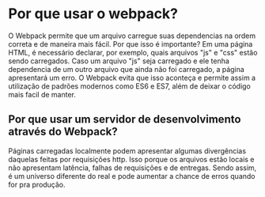 # Por que usar o webpack?

O Webpack permite que um arquivo carregue suas dependencias na ordem correta e de maneira mais fácil. Por que isso é importante? Em uma página HTML, é necessário declarar, por exemplo, quais arquivos "js" e "css" estão sendo carregados. Caso um arquivo "js" seja carregado e ele tenha dependencia de um outro arquivo que ainda não foi carregado, a página apresentará um erro. O Webpack evita que isso aconteça e permite assim a utilização de padrões modernos como ES6 e ES7, além de deixar o código mais facil de manter.

## Por que usar um servidor de desenvolvimento através do Webpack?

Páginas carregadas localmente podem apresentar algumas divergências daquelas feitas por requisições http. Isso porque os arquivos estão locais e não apresentam latência, falhas de requisições e de entregas. Sendo assim, é um universo diferente do real e pode aumentar a chance de erros quando for pra produção.